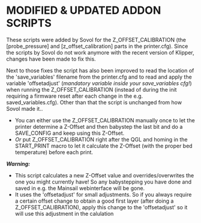 # MODIFIED & UPDATED ADDON SCRIPTS
These scripts were added by Sovol for the Z_OFFSET_CALIBRATION (the [probe_pressure] and [z_offset_calibration] parts in the printer.cfg).
Since the scripts by Sovol do not work anymore with the recent version of Klipper, changes have been made to fix this.

Next to those fixes the script has also been improved to read the location of the 'save_variables' filename from the printer.cfg and to read and apply the variable 'offsetadjust' (*mandatory variable inside your save_variables cfg!*) when running the Z_OFFSET_CALIBRATION (instead of during the init requiring a firmware reset after each change in the e.g. saved_variables.cfg).
Other than that the script is unchanged from how Sovol made it..

- You can either use the Z_OFFSET_CALIBRATION manually once to let the printer determine a Z-Offset and then babystep the last bit and do a SAVE_CONFIG and keep using this Z-Offset.
- *Or* put Z_OFFSET_CALIBRATION right after the QGL and homing in the START_PRINT macro to let it calculate the Z-Offset (with the proper bed temperature) before each print.

***Warning:***
- This script calculates a new Z-Offset value and overrides/overwrites the one you might currently have! So any babystepping you have done and saved in e.g. the Mainsail webinterface will be gone.
-  It uses the 'offsetadjust' for small adjustments. So if you always require a certain offset change to obtain a good first layer (after doing a Z_OFFSET_CALIBRATION), apply this change to the 'offsetadjust' so it will use this adjustment in the calulation
